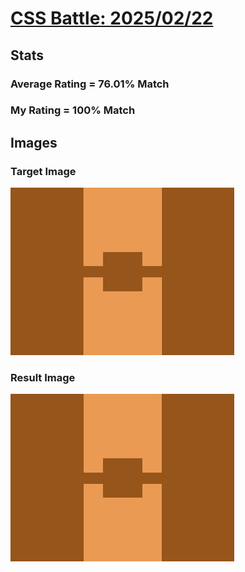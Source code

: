 # [CSS Battle: 2025/02/22](https://cssbattle.dev/play/boukDJKlt2P3avLPRx5H)

## Stats

### Average Rating = 76.01% Match

### My Rating = 100% Match

## Images

### Target Image

![](./images/target.png)

### Result Image

![](./images/result.png)
